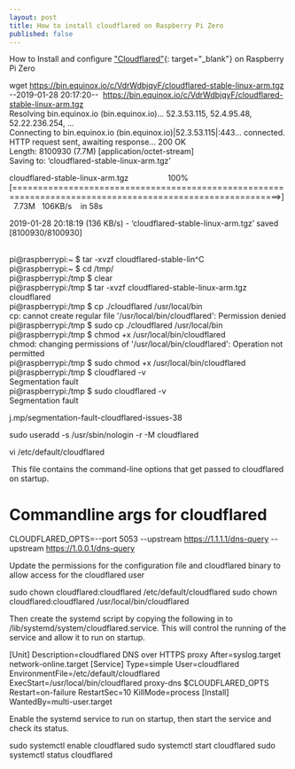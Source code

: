 ```yaml
---
layout: post
title: How to install cloudflared on Raspberry Pi Zero
published: false
---
```


How to Install and configure ["Cloudflared"](j.mp/dns-over-https){: target="_blank"} on Raspberry Pi Zero

wget https://bin.equinox.io/c/VdrWdbjqyF/cloudflared-stable-linux-arm.tgz<br>--2019-01-28 20:17:20-- &nbsp;https://bin.equinox.io/c/VdrWdbjqyF/cloudflared-stable-linux-arm.tgz<br>Resolving bin.equinox.io (bin.equinox.io)... 52.3.53.115, 52.4.95.48, 52.22.236.254, ...<br>Connecting to bin.equinox.io (bin.equinox.io)|52.3.53.115|:443... connected.<br>HTTP request sent, awaiting response... 200 OK<br>Length: 8100930 (7.7M) [application/octet-stream]<br>Saving to: ‘cloudflared-stable-linux-arm.tgz’

cloudflared-stable-linux-arm.tgz &nbsp; &nbsp; &nbsp; &nbsp; &nbsp; &nbsp; &nbsp; &nbsp; &nbsp;100%[==========================================================================================================&gt;] &nbsp; 7.73M &nbsp; 106KB/s &nbsp; &nbsp;in 58s

2019-01-28 20:18:19 (136 KB/s) - ‘cloudflared-stable-linux-arm.tgz’ saved [8100930/8100930]<br>&nbsp;

pi@raspberrypi:~ $ tar -xvzf cloudflared-stable-lin^C<br>pi@raspberrypi:~ $ cd /tmp/<br>pi@raspberrypi:/tmp $ clear<br>pi@raspberrypi:/tmp $ tar -xvzf cloudflared-stable-linux-arm.tgz<br>cloudflared<br>pi@raspberrypi:/tmp $ cp ./cloudflared /usr/local/bin<br>cp: cannot create regular file '/usr/local/bin/cloudflared': Permission denied<br>pi@raspberrypi:/tmp $ sudo cp ./cloudflared /usr/local/bin<br>pi@raspberrypi:/tmp $ chmod +x /usr/local/bin/cloudflared<br>chmod: changing permissions of '/usr/local/bin/cloudflared': Operation not permitted<br>pi@raspberrypi:/tmp $ sudo chmod +x /usr/local/bin/cloudflared<br>pi@raspberrypi:/tmp $ cloudflared -v<br>Segmentation fault<br>pi@raspberrypi:/tmp $ sudo cloudflared -v<br>Segmentation fault

j.mp/segmentation-fault-cloudflared-issues-38

sudo useradd -s /usr/sbin/nologin -r -M cloudflared

vi /etc/default/cloudflared

&nbsp;This file contains the command-line options that get passed to cloudflared on startup.

# Commandline args for cloudflared

CLOUDFLARED\_OPTS=--port 5053 --upstream https://1.1.1.1/dns-query --upstream https://1.0.0.1/dns-query

Update the permissions for the configuration file and cloudflared binary to allow access for the cloudflared user

sudo chown cloudflared:cloudflared /etc/default/cloudflared sudo chown cloudflared:cloudflared /usr/local/bin/cloudflared

Then create the systemd script by copying the following in to /lib/systemd/system/cloudflared.service. This will control the running of the service and allow it to run on startup.

[Unit] Description=cloudflared DNS over HTTPS proxy After=syslog.target network-online.target [Service] Type=simple User=cloudflared EnvironmentFile=/etc/default/cloudflared ExecStart=/usr/local/bin/cloudflared proxy-dns $CLOUDFLARED\_OPTS Restart=on-failure RestartSec=10 KillMode=process [Install] WantedBy=multi-user.target

Enable the systemd service to run on startup, then start the service and check its status.

sudo systemctl enable cloudflared sudo systemctl start cloudflared sudo systemctl status cloudflared